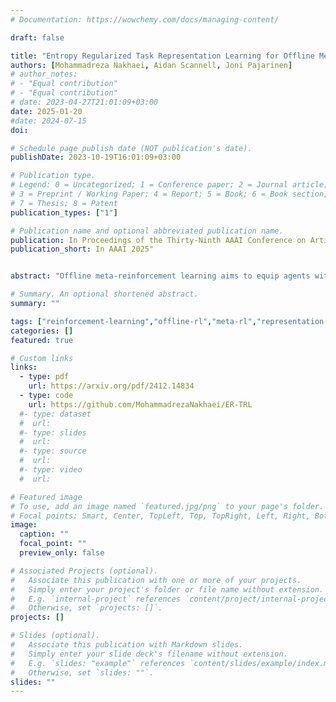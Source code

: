 ```yaml
---
# Documentation: https://wowchemy.com/docs/managing-content/

draft: false

title: "Entropy Regularized Task Representation Learning for Offline Meta-Reinforcement Learning"
authors: [Mohammadreza Nakhaei, Aidan Scannell, Joni Pajarinen]
# author_notes:
# - "Equal contribution"
# - "Equal contribution"
# date: 2023-04-27T21:01:09+03:00
date: 2025-01-20
#date: 2024-07-15
doi: 

# Schedule page publish date (NOT publication's date).
publishDate: 2023-10-19T16:01:09+03:00

# Publication type.
# Legend: 0 = Uncategorized; 1 = Conference paper; 2 = Journal article;
# 3 = Preprint / Working Paper; 4 = Report; 5 = Book; 6 = Book section;
# 7 = Thesis; 8 = Patent
publication_types: ["1"]

# Publication name and optional abbreviated publication name.
publication: In Proceedings of the Thirty-Ninth AAAI Conference on Artificial Intelligence
publication_short: In AAAI 2025"


abstract: "Offline meta-reinforcement learning aims to equip agents with the ability to rapidly adapt to new tasks by training on data from a set of different tasks. Context-based approaches utilize a history of state-action-reward transitions – referred to as the context – to infer representations of the current task, and then condition the agent, i.e., the policy and value function, on the task representations. Intuitively, the better the task representations capture the underlying tasks, the better the agent can generalize to new tasks. Unfortunately, contextbased approaches suffer from distribution mismatch, as the context in the offline data does not match the context at test time, limiting their ability to generalize to the test tasks. This leads to the task representations overfitting to the offline training data. Intuitively, the task representations should be independent of the behavior policy used to collect the offline data. To address this issue, we approximately minimize the mutual information between the distribution over the task representations and behavior policy by maximizing the entropy of behavior policy conditioned on the task representations. We validate our approach in MuJoCo environments, showing that compared to baselines, our task representations more faithfully represent the underlying tasks, leading to outperforming prior methods in both in-distribution and out-of-distribution tasks."

# Summary. An optional shortened abstract.
summary: ""

tags: ["reinforcement-learning","offline-rl","meta-rl","representation-learning"]
categories: []
featured: true

# Custom links
links:
  - type: pdf
    url: https://arxiv.org/pdf/2412.14834
  - type: code
    url: https://github.com/MohammadrezaNakhaei/ER-TRL
  #- type: dataset
  #  url: 
  #- type: slides
  #  url: 
  #- type: source
  #  url: 
  #- type: video
  #  url: 

# Featured image
# To use, add an image named `featured.jpg/png` to your page's folder. 
# Focal points: Smart, Center, TopLeft, Top, TopRight, Left, Right, BottomLeft, Bottom, BottomRight.
image:
  caption: ""
  focal_point: ""
  preview_only: false

# Associated Projects (optional).
#   Associate this publication with one or more of your projects.
#   Simply enter your project's folder or file name without extension.
#   E.g. `internal-project` references `content/project/internal-project/index.md`.
#   Otherwise, set `projects: []`.
projects: []

# Slides (optional).
#   Associate this publication with Markdown slides.
#   Simply enter your slide deck's filename without extension.
#   E.g. `slides: "example"` references `content/slides/example/index.md`.
#   Otherwise, set `slides: ""`.
slides: ""
---
```

